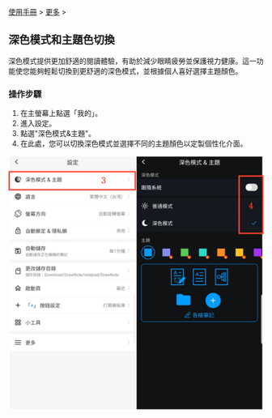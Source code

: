 [使用手冊](/dragonnest/drawnote/manual/zh-tw) > [更多](/dragonnest/drawnote/manual/zh-tw/more) >

深色模式和主題色切換
---
深色模式提供更加舒適的閱讀體驗，有助於減少眼睛疲勞並保護視力健康。這一功能使您能夠輕鬆切換到更舒適的深色模式，並根據個人喜好選擇主題顏色。

### 操作步驟
1. 在主螢幕上點選「我的」。
2. 進入設定。
3. 點選"深色模式&主題"。
4. 在此處，您可以切換深色模式並選擇不同的主題顏色以定製個性化介面。

![](imgs/dark_mode_theme3.png)
